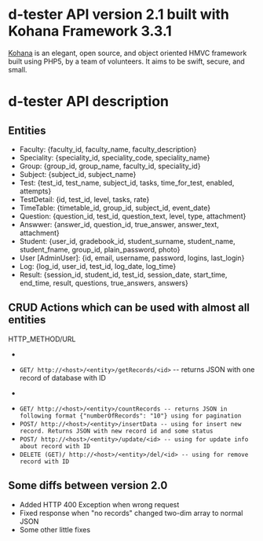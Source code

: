# d-tester API version 2.1 built with Kohana Framework 3.3.1

[Kohana](http://kohanaframework.org/) is an elegant, open source, and object oriented HMVC framework built using PHP5, by a team of volunteers. It aims to be swift, secure, and small.

# d-tester API description
## Entities
 * Faculty: {faculty_id, faculty_name, faculty_description}
 * Speciality: {speciality_id, speciality_code, speciality_name}
 * Group: {group_id, group_name, faculty_id, speciality_id}
 * Subject: {subject_id, subject_name}
 * Test: {test_id, test_name, subject_id, tasks, time_for_test, enabled, attempts}
 * TestDetail: {id, test_id, level, tasks, rate}
 * TimeTable: {timetable_id, group_id, subject_id, event_date}
 * Question: {question_id, test_id, question_text, level, type, attachment}
 * Answwer: {answer_id, question_id, true_answer, answer_text, attachment}
 * Student: {user_id, gradebook_id, student_surname, student_name, student_fname, group_id, plain_password, photo}
 * User [AdminUser]: {id, email, username, password, logins, last_login}
 * Log: {log_id, user_id, test_id, log_date, log_time}
 * Result: {session_id, student_id, test_id, session_date, start_time, end_time, result, questions, true_answers, answers}

## CRUD Actions which can be used with almost all entities
   HTTP_METHOD/URL

 * ```GET/ http://<host>/<entity>/getRecords -- returns JSON with all records of database
 * ```GET/ http://<host>/<entity>/getRecords/<id>``` -- returns JSON with one record of database with ID
 * ```GET/ http://<host>/<entity>/getRecordsRange/<limit>/<offset> -- returns JSON with records of database for pagination
 * ```GET/ http://<host>/<entity>/countRecords -- returns JSON in following format {"numberOfRecords": "10"} using for pagination```
 * ```POST/ http://<host>/<entity>/insertData -- using for insert new record. Returns JSON with new record id and some status```
 * ```POST/ http://<host>/<entity>/update/<id> -- using for update info about record with ID```
 * ```DELETE (GET)/ http://<host>/<entity>/del/<id> -- using for remove record with ID```



## Some diffs between version 2.0
 * Added HTTP 400 Exception when wrong request
 * Fixed response when "no records" changed two-dim array to normal JSON
 * Some other little fixes